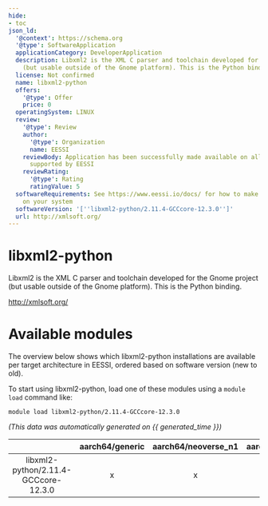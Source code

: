 ```yaml
---
hide:
- toc
json_ld:
  '@context': https://schema.org
  '@type': SoftwareApplication
  applicationCategory: DeveloperApplication
  description: Libxml2 is the XML C parser and toolchain developed for the Gnome project
    (but usable outside of the Gnome platform). This is the Python binding.
  license: Not confirmed
  name: libxml2-python
  offers:
    '@type': Offer
    price: 0
  operatingSystem: LINUX
  review:
    '@type': Review
    author:
      '@type': Organization
      name: EESSI
    reviewBody: Application has been successfully made available on all architectures
      supported by EESSI
    reviewRating:
      '@type': Rating
      ratingValue: 5
  softwareRequirements: See https://www.eessi.io/docs/ for how to make EESSI available
    on your system
  softwareVersion: '[''libxml2-python/2.11.4-GCCcore-12.3.0'']'
  url: http://xmlsoft.org/
---
```


libxml2-python
==============


Libxml2 is the XML C parser and toolchain developed for the Gnome project (but usable outside of the Gnome platform). This is the Python binding.

http://xmlsoft.org/
# Available modules


The overview below shows which libxml2-python installations are available per target architecture in EESSI, ordered based on software version (new to old).

To start using libxml2-python, load one of these modules using a `module load` command like:

```shell
module load libxml2-python/2.11.4-GCCcore-12.3.0
```

*(This data was automatically generated on {{ generated_time }})*  

| |aarch64/generic|aarch64/neoverse_n1|aarch64/neoverse_v1|x86_64/generic|x86_64/amd/zen2|x86_64/amd/zen3|x86_64/amd/zen4|x86_64/intel/haswell|x86_64/intel/sapphirerapids|x86_64/intel/skylake_avx512|aarch64/nvidia/grace|
| :---: | :---: | :---: | :---: | :---: | :---: | :---: | :---: | :---: | :---: | :---: | :---: |
|libxml2-python/2.11.4-GCCcore-12.3.0|x|x|x|x|x|x|x|x|x|x|x|

